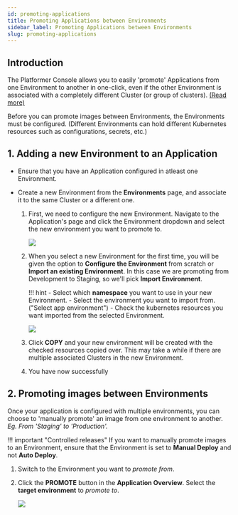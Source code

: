 ```yaml
---
id: promoting-applications
title: Promoting Applications between Environments
sidebar_label: Promoting Applications between Environments
slug: promoting-applications
---
```


## Introduction

The Platformer Console allows you to easily 'promote' Applications from one Environment to another in one-click, even if the other Environment is associated with a completely different Cluster (or group of clusters). [(Read more)](/04-environments/introduction#associating-environments-with-different-clusters-multi-cluster-environments)

Before you can promote images between Environments, the Environments must be configured. (Different Environments can hold different Kubernetes resources such as configurations, secrets, etc.)

## 1. Adding a new Environment to an Application

-   Ensure that you have an Application configured in atleast one Environment.
-   Create a new Environment from the **Environments** page, and associate it to the same Cluster or a different one.

    1. First, we need to configure the new Environment. Navigate to the Application's page and click the Environment dropdown and select the new environment you want to promote to.

        ![](/assets/images//docs/promoting-1.png)

    2. When you select a new Environment for the first time, you will be given the option to **Configure the Environment** from scratch or **Import an existing Environment**. In this case we are promoting from Development to Staging, so we'll pick **Import Environment**.

        !!! hint
            - Select which **namespace** you want to use in your new Environment.
            - Select the environment you want to import from. ("Select app environment")
            - Check the kubernetes resources you want imported from the selected Environment.

        ![](/assets/images/docs/promoting-2.png)

    3. Click **COPY** and your new environment will be created with the checked resources copied over. This may take a while if there are multiple associated Clusters in the new Environment.

    4. You have now successfully

## 2. Promoting images between Environments

Once your application is configured with multiple environments, you can choose to 'manually promote' an image from one environment to another. _Eg. From 'Staging' to 'Production'._

!!! important "Controlled releases"
    If you want to manually promote images to an Environment, ensure that the Environment is set to **Manual Deploy** and not **Auto Deploy**.

1. Switch to the Environment you want to _promote from_.

2. Click the **PROMOTE** button in the **Application Overview**. Select the **target environment** to _promote to_.

    ![](/assets/images//docs/promoting-3.png)


